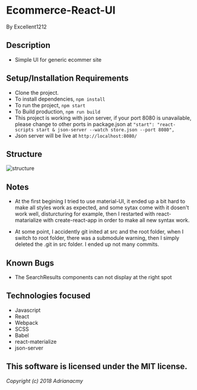 # Ecommerce-React-UI


By Excellent1212

## Description

- Simple UI for generic ecommer site

## Setup/Installation Requirements

- Clone the project.
- To install dependencies, `npm install`
- To run the project, `npm start`
- To Build production, `npm run build`
- This project is working with json server, if your port 8080 is unavailable, please change to other ports in package.json at `"start": "react-scripts start & json-server --watch store.json --port 8080",` 
- Json server will be live at `http://localhost:8080/`

## Structure

![structure](./assets/images/diagram.png)

## Notes

- At the first begining I tried to use material-UI, it ended up a bit hard to make all styles work as expected, and some sytax come with it dosen't work well, disturcturing for example, then I restarted with react-matarialize with create-react-app in order to make all new syntax work.

- At some point, I accidently git inited at src and the root folder, when I switch to root folder, there was a submodule warning, then I simply deleted the .git in src folder. I ended up not many commits.


## Known Bugs

- The SearchResults components can not display at the right spot

## Technologies focused

- Javascript
- React
- Webpack
- SCSS
- Babel
- react-materialize
- json-server



## This software is licensed under the MIT license.

*Copyright (c) 2018 Adrianacmy*